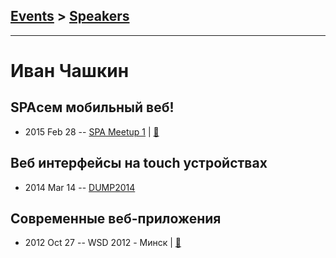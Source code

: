 ## [Events](../README.md) > [Speakers](../speakers.md)
---

# Иван Чашкин

## SPAсем мобильный веб!
- 2015 Feb 28 -- [SPA Meetup 1](http://www.youtube.com/watch?v=09gkGSYk304)  | [:notebook:](http://chashkin.com/meetups/moscowspa/)  
## Веб интерфейсы на touch устройствах
- 2014 Mar 14 -- [DUMP2014](https://www.youtube.com/watch?v=qvcQUoLAWM4)    
## Современные веб-приложения
- 2012 Oct 27 -- WSD 2012 - Минск  | [:notebook:](https://wsd.events/2012/10/27/pres/webapps.pdf)  
